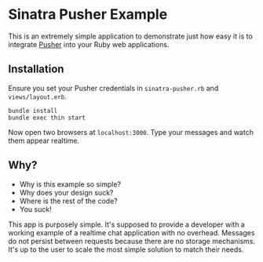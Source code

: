 Sinatra Pusher Example
======================

This is an extremely simple application to demonstrate just how easy it is to
integrate [Pusher](http://pusher.com/) into your Ruby web applications.

Installation
------------

Ensure you set your Pusher credentials in `sinatra-pusher.rb` and
`views/layout.erb`.

    bundle install
    bundle exec thin start

Now open two browsers at `localhost:3000`. Type your messages and watch them
appear realtime.

Why?
----

* Why is this example so simple?
* Why does your design suck?
* Where is the rest of the code?
* You suck!

This app is purposely simple. It's supposed to provide a developer with a
working example of a realtime chat application with no overhead. Messages do
not persist between requests because there are no storage mechanisms. It's up
to the user to scale the most simple solution to match their needs.